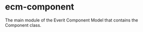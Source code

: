 ecm-component
=============

The main module of the Everit Component Model that contains the Component class.

